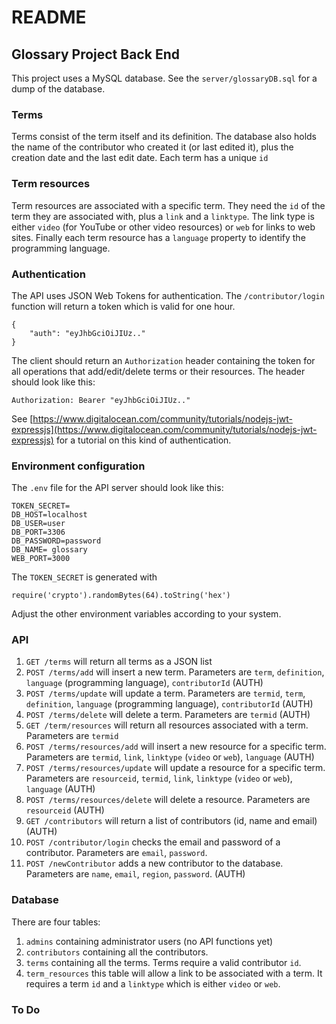 # README

## Glossary Project Back End

This project uses a MySQL database.  See the `server/glossaryDB.sql` for a dump of the database.

### Terms

Terms consist of the term itself and its definition.  The database also holds the name of the contributor who created it (or last edited it), plus the creation date and the last edit date.  Each term has a unique `id`

### Term resources

Term resources are associated with a specific term.  They need the `id` of the term they are associated with, plus a `link` and a `linktype`.  The link type is either `video` (for YouTube or other video resources) or `web` for links to web sites.  Finally each term resource has a `language` property to identify the programming language.

### Authentication

The API uses JSON Web Tokens for authentication.  The `/contributor/login` function will return a token which is valid for one hour.
```
{
    "auth": "eyJhbGciOiJIUz.."
}
```
The client should return an `Authorization` header containing the token for all operations that add/edit/delete terms or their resources.  The header should look like this:
```
Authorization: Bearer "eyJhbGciOiJIUz.."
```

See [https://www.digitalocean.com/community/tutorials/nodejs-jwt-expressjs](https://www.digitalocean.com/community/tutorials/nodejs-jwt-expressjs) for a tutorial on this kind of authentication.

### Environment configuration

The `.env` file for the API server should look like this:
```
TOKEN_SECRET=
DB_HOST=localhost
DB_USER=user
DB_PORT=3306
DB_PASSWORD=password
DB_NAME= glossary
WEB_PORT=3000
```

The `TOKEN_SECRET` is generated with
```
require('crypto').randomBytes(64).toString('hex')
```
Adjust the other environment variables according to your system.

### API

1. `GET /terms` will return all terms as a JSON list
2. `POST /terms/add` will insert a new term.  Parameters are `term`, `definition`, `language` (programming language), `contributorId` (AUTH)
3. `POST /terms/update` will update a term.  Parameters are `termid`, `term`, `definition`, `language` (programming language), `contributorId` (AUTH)
4. `POST /terms/delete` will delete a term.  Parameters are `termid` (AUTH)
5. `GET /term/resources` will return all resources associated with a term.  Parameters are `termid`
6. `POST /terms/resources/add` will insert a new resource for a specific term.  Parameters are `termid`, `link`, `linktype` (`video` or `web`), `language` (AUTH)
7. `POST /terms/resources/update` will update a resource for a specific term.  Parameters are `resourceid`, `termid`, `link`, `linktype` (`video` or `web`), `language` (AUTH)
8. `POST /terms/resources/delete` will delete a resource.  Parameters are `resourceid` (AUTH)
9. `GET /contributors` will return a list of contributors (id, name and email) (AUTH)
10. `POST /contributor/login` checks the email and password of a contributor.  Parameters are `email`, `password`.
11. `POST /newContributor` adds a new contributor to the database.  Parameters are `name`, `email`, `region`, `password`. (AUTH)

### Database

There are four tables:
1. `admins` containing administrator users (no API functions yet)
2. `contributors` containing all the contributors.
3. `terms` containing all the terms.  Terms require a valid contributor `id`.
4. `term_resources` this table will allow a link to be associated with a term.  It requires a term `id` and a `linktype` which is either `video` or `web`.

### To Do


